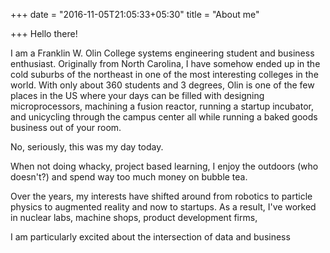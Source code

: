 +++
date = "2016-11-05T21:05:33+05:30"
title = "About me"

+++
Hello there!

I am a Franklin W. Olin College systems engineering student and business enthusiast. Originally from North Carolina, I have somehow ended up in the cold suburbs of the northeast in one of the most interesting colleges in the world. With only about 360 students and 3 degrees, Olin is one of the few places in the US where your days can be filled with designing microprocessors, machining a fusion reactor, running a startup incubator, and unicycling through the campus center all while running a baked goods business out of your room.

No, seriously, this was my day today.

When not doing whacky, project based learning, I enjoy the outdoors (who doesn't?) and spend way too much money on bubble tea.

Over the years, my interests have shifted around from robotics to particle physics to augmented reality and now to startups. As a result, I've worked in nuclear labs, machine shops, product development firms, 

I am particularly excited about the intersection of data and business 
